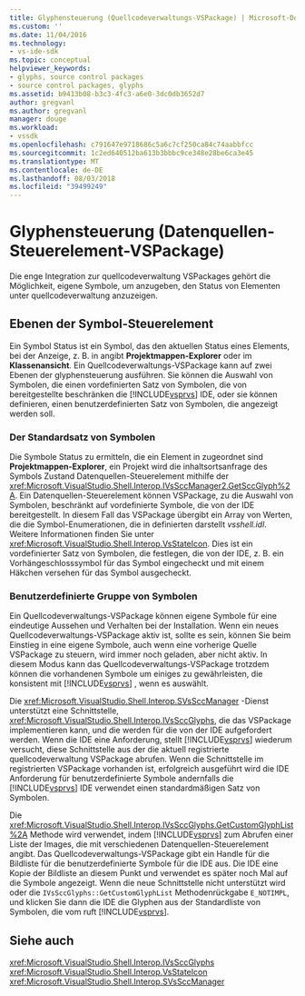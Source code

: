 ```yaml
---
title: Glyphensteuerung (Quellcodeverwaltungs-VSPackage) | Microsoft-Dokumentation
ms.custom: ''
ms.date: 11/04/2016
ms.technology:
- vs-ide-sdk
ms.topic: conceptual
helpviewer_keywords:
- glyphs, source control packages
- source control packages, glyphs
ms.assetid: b9413b08-b3c3-4fc3-a6e0-3dc0db3652d7
author: gregvanl
ms.author: gregvanl
manager: douge
ms.workload:
- vssdk
ms.openlocfilehash: c791647e9718686c5a6c7cf250ca84c74aabbfcc
ms.sourcegitcommit: 1c2ed640512ba613b3bbbc9ce348e28be6ca3e45
ms.translationtype: MT
ms.contentlocale: de-DE
ms.lasthandoff: 08/03/2018
ms.locfileid: "39499249"
---
```

# <a name="glyph-control-source-control-vspackage"></a>Glyphensteuerung (Datenquellen-Steuerelement-VSPackage)
Die enge Integration zur quellcodeverwaltung VSPackages gehört die Möglichkeit, eigene Symbole, um anzugeben, den Status von Elementen unter quellcodeverwaltung anzuzeigen.  
  
## <a name="levels-of-glyph-control"></a>Ebenen der Symbol-Steuerelement  
 Ein Symbol Status ist ein Symbol, das den aktuellen Status eines Elements, bei der Anzeige, z. B. in angibt **Projektmappen-Explorer** oder im **Klassenansicht**. Ein Quellcodeverwaltungs-VSPackage kann auf zwei Ebenen der glyphensteuerung ausführen. Sie können die Auswahl von Symbolen, die einen vordefinierten Satz von Symbolen, die von bereitgestellte beschränken die [!INCLUDE[vsprvs](../../code-quality/includes/vsprvs_md.md)] IDE, oder sie können definieren, einen benutzerdefinierten Satz von Symbolen, die angezeigt werden soll.  
  
### <a name="default-set-of-glyphs"></a>Der Standardsatz von Symbolen  
 Die Symbole Status zu ermitteln, die ein Element in zugeordnet sind **Projektmappen-Explorer**, ein Projekt wird die inhaltsortsanfrage des Symbols Zustand Datenquellen-Steuerelement mithilfe der <xref:Microsoft.VisualStudio.Shell.Interop.IVsSccManager2.GetSccGlyph%2A>. Ein Datenquellen-Steuerelement können VSPackage, zu die Auswahl von Symbolen, beschränkt auf vordefinierte Symbole, die von der IDE bereitgestellt. In diesem Fall das VSPackage übergibt ein Array von Werten, die die Symbol-Enumerationen, die in definierten darstellt *vsshell.idl*. Weitere Informationen finden Sie unter <xref:Microsoft.VisualStudio.Shell.Interop.VsStateIcon>. Dies ist ein vordefinierter Satz von Symbolen, die festlegen, die von der IDE, z. B. ein Vorhängeschlosssymbol für das Symbol eingecheckt und mit einem Häkchen versehen für das Symbol ausgecheckt.  
  
### <a name="custom-set-of-glyphs"></a>Benutzerdefinierte Gruppe von Symbolen  
 Ein Quellcodeverwaltungs-VSPackage können eigene Symbole für eine eindeutige Aussehen und Verhalten bei der Installation. Wenn ein neues Quellcodeverwaltungs-VSPackage aktiv ist, sollte es sein, können Sie beim Einstieg in eine eigene Symbole, auch wenn eine vorherige Quelle VSPackage zu steuern, wird immer noch geladen, aber nicht aktiv. In diesem Modus kann das Quellcodeverwaltungs-VSPackage trotzdem können die vorhandenen Symbole um einiges zu gewährleisten, die konsistent mit [!INCLUDE[vsprvs](../../code-quality/includes/vsprvs_md.md)] , wenn es auswählt.  
  
 Die <xref:Microsoft.VisualStudio.Shell.Interop.SVsSccManager> -Dienst unterstützt eine Schnittstelle, <xref:Microsoft.VisualStudio.Shell.Interop.IVsSccGlyphs>, die das VSPackage implementieren kann, und die werden für die von der IDE aufgefordert werden. Wenn die IDE eine Anforderung, stellt [!INCLUDE[vsprvs](../../code-quality/includes/vsprvs_md.md)] wiederum versucht, diese Schnittstelle aus der die aktuell registrierte quellcodeverwaltung VSPackage abrufen. Wenn die Schnittstelle im registrierten VSPackage vorhanden ist, erfolgreich ausgeführt wird die IDE Anforderung für benutzerdefinierte Symbole andernfalls die [!INCLUDE[vsprvs](../../code-quality/includes/vsprvs_md.md)] IDE verwendet einen standardmäßigen Satz von Symbolen.  
  
 Die <xref:Microsoft.VisualStudio.Shell.Interop.IVsSccGlyphs.GetCustomGlyphList%2A> Methode wird verwendet, indem [!INCLUDE[vsprvs](../../code-quality/includes/vsprvs_md.md)] zum Abrufen einer Liste der Images, die mit verschiedenen Datenquellen-Steuerelement angibt. Das Quellcodeverwaltungs-VSPackage gibt ein Handle für die Bildliste für die benutzerdefinierte Symbole für die IDE aus. Die IDE eine Kopie der Bildliste an diesem Punkt und verwendet es später noch Mal auf die Symbole angezeigt. Wenn die neue Schnittstelle nicht unterstützt wird oder die `IVsSccGlyphs::GetCustomGlyphList` Methodenrückgabe `E_NOTIMPL`, und klicken Sie dann die IDE die Glyphen aus der Standardliste von Symbolen, die vom ruft [!INCLUDE[vsprvs](../../code-quality/includes/vsprvs_md.md)].  
  
## <a name="see-also"></a>Siehe auch  
 <xref:Microsoft.VisualStudio.Shell.Interop.IVsSccGlyphs>   
 <xref:Microsoft.VisualStudio.Shell.Interop.VsStateIcon>   
 <xref:Microsoft.VisualStudio.Shell.Interop.SVsSccManager>